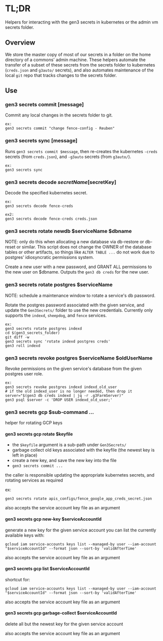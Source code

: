 # TL;DR

Helpers for interacting with the gen3 secrets in kubernetes 
or the admin vm secrets folder.

## Overview

We store the master copy of most of our secrets in a folder
on the home directory of a commons' admin machine.
These helpers automate the transfer of a subset of these
secrets from the secrets folder to kubernetes (`creds.json` 
and `g3auto/` secrets), and also automates maintenance 
of the local `git` repo that tracks changes 
to the secrets folder.

## Use

### gen3 secrets commit [message]

Commit any local changes in the secrets folder to git.

```
ex:
gen3 secrets commit "change fence-config - Reuben"
```

### gen3 secrets sync [message]

Runs `gen3 secrets commit $message`, then re-creates
the kubernetes `-creds` secrets (from `creds.json`), and
`-g3auto` secrets (from `g3auto/`).

```
ex:
gen3 secrets sync
```

### gen3 secrets decode $secretName [$secretKey]

Decode the specified kubernetes secret.

```
ex:
gen3 secrets decode fence-creds

ex2:
gen3 secrets decode fence-creds creds.json

```

### gen3 secrets rotate newdb $serviceName $dbname

NOTE: only do this when allocating a new database via db-restore
or db-reset or similar.  This script does not change the OWNER
of the database tables or other artifacts, so things like `ALTER TABLE ...`
do not work due to postgres' idiosyncratic permissions system.

Create a new user with a new password, and GRANT ALL permissions
to the new user on $dbname. 
Outputs the `gen3 db creds` for the new user.

### gen3 secrets rotate postgres $serviceName

NOTE: schedule a maintenance window to rotate a service's db password.

Rotate the postgres password associated with the given service, and update the
`Gen3Secrets/` folder to use the new credentials.
Currently only supports the `indexd`, `sheepdog`, and `fence` services.

```
ex:
gen3 secrets rotate postgres indexd
cd $(gen3_secrets_folder)
git diff -w
gen3 secrets sync 'rotate indexd postgres creds'
gen3 roll indexd
```

### gen3 secrets revoke postgres $serviceName $oldUserName

Revoke permissions on the given service's database from the given postgres user role.
```
ex:
gen3 secrets revoke postgres indexd indexd_old_user
# if the old indexd_user is no longer needed, then drop it
server="$(gen3 db creds indexd | jq -r .g3FarmServer)"
gen3 psql $server -c 'DROP USER indexd_old_user;'
```

### gen3 secrets gcp $sub-command ...

helper for rotating GCP keys

#### gen3 secrets gcp rotate $keyfile

* the `$keyfile` argument is a sub-path under `Gen3Secrets/`
* garbage collect old keys associated with the keyfile (the newest key is left in place)
* create a new key, and save the new key into the file
* `gen3 secrets commit ...`

the caller is responsible updating the appropriate kubernetes secrets, and rotating services as required

ex:

```
gen3 secrets rotate apis_configs/fence_google_app_creds_secret.json
```

also accepts the service account key file as an argument

#### gen3 secrets gcp new-key $serviceAccountId

generate a new key for the given service account
you can list the currently available keys with:

```
gcloud iam service-accounts keys list --managed-by user --iam-account "$serviceAccountId" --format json --sort-by 'validAfterTime'
```

also accepts the service account key file as an argument

#### gen3 secrets gcp list $serviceAccountId

shortcut for:
```
gcloud iam service-accounts keys list --managed-by user --iam-account "$serviceAccountId" --format json --sort-by 'validAfterTime'
```

also accepts the service account key file as an argument

#### gen3 secrets gcp garbage-collect $serviceAccountId

delete all but the newest key for the given service account

also accepts the service account key file as an argument
